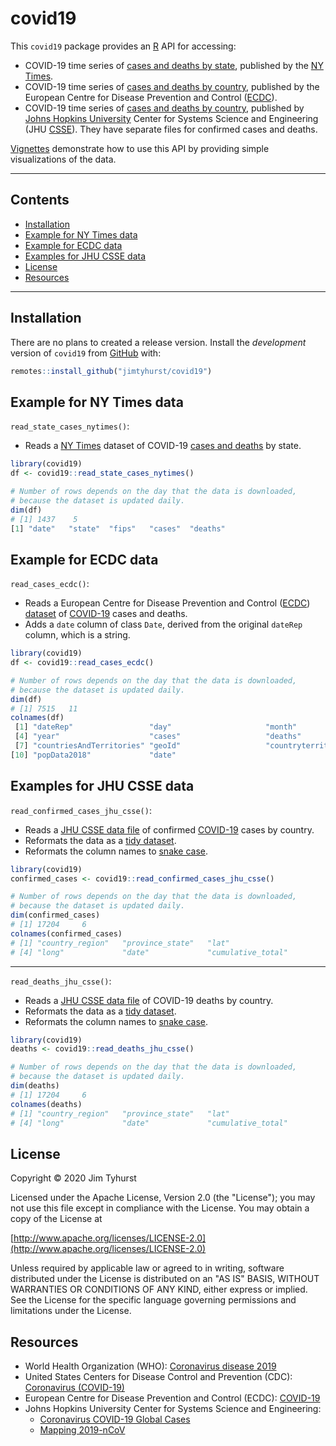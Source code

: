 # covid19

This `covid19` package provides an [R](https://www.r-project.org/) API for accessing:

* COVID-19 time series of [cases and deaths by state](https://github.com/nytimes/covid-19-data/blob/master/us-states.csv), published by the [NY Times](https://www.nytimes.com/interactive/2020/us/coronavirus-us-cases.html).
* COVID-19 time series of [cases and deaths by country](https://www.ecdc.europa.eu/en/publications-data/download-todays-data-geographic-distribution-covid-19-cases-worldwide), published by the European Centre for Disease Prevention and Control ([ECDC](https://www.ecdc.europa.eu/)).
* COVID-19 time series of [cases and deaths by country](https://github.com/CSSEGISandData/COVID-19/tree/master/csse_covid_19_data/csse_covid_19_time_series), published by [Johns Hopkins University](https://www.jhu.edu/) Center for Systems Science and Engineering (JHU [CSSE](https://systems.jhu.edu/)). They have separate files for confirmed cases and deaths.

[Vignettes](./vignettes) demonstrate how to use this API by providing simple visualizations of the data.

---

## Contents

* [Installation](#installation)
* [Example for NY Times data](#example-for-ny-times-data)
* [Example for ECDC data](#example-for-ecdc-data)
* [Examples for JHU CSSE data](#examples-for-jhu-csse-data)
* [License](#license)
* [Resources](#resources)

---

## Installation

There are no plans to created a release version. Install the _development_ version of `covid19` from [GitHub](https://github.com/) with:

``` r
remotes::install_github("jimtyhurst/covid19")
```

## Example for NY Times data

`read_state_cases_nytimes()`:

* Reads a [NY Times](https://www.nytimes.com/interactive/2020/us/coronavirus-us-cases.html) dataset of COVID-19 [cases and deaths](https://github.com/nytimes/covid-19-data/blob/master/us-states.csv) by state.

``` r
library(covid19)
df <- covid19::read_state_cases_nytimes()

# Number of rows depends on the day that the data is downloaded,
# because the dataset is updated daily.
dim(df)
# [1] 1437    5
[1] "date"   "state"  "fips"   "cases"  "deaths"
```

## Example for ECDC data

`read_cases_ecdc()`:

* Reads a European Centre for Disease Prevention and Control ([ECDC](https://www.ecdc.europa.eu/)) [dataset](https://www.ecdc.europa.eu/en/publications-data/download-todays-data-geographic-distribution-covid-19-cases-worldwide) of [COVID-19](https://www.who.int/emergencies/diseases/novel-coronavirus-2019) cases and deaths.
* Adds a `date` column of class `Date`, derived from the original `dateRep` column, which is a string.

``` r
library(covid19)
df <- covid19::read_cases_ecdc()

# Number of rows depends on the day that the data is downloaded,
# because the dataset is updated daily.
dim(df)
# [1] 7515   11
colnames(df)
 [1] "dateRep"                 "day"                     "month"                  
 [4] "year"                    "cases"                   "deaths"                 
 [7] "countriesAndTerritories" "geoId"                   "countryterritoryCode"   
[10] "popData2018"             "date"
```

## Examples for JHU CSSE data

`read_confirmed_cases_jhu_csse()`:

* Reads a [JHU CSSE data file](https://github.com/CSSEGISandData/COVID-19/blob/master/csse_covid_19_data/csse_covid_19_time_series/time_series_covid19_confirmed_global.csv) of confirmed [COVID-19](https://www.who.int/emergencies/diseases/novel-coronavirus-2019) cases by country.
* Reformats the data as a [tidy dataset](https://r4ds.had.co.nz/tidy-data.html).
* Reformats the column names to [snake case](https://en.wikipedia.org/wiki/Snake_case).

``` r
library(covid19)
confirmed_cases <- covid19::read_confirmed_cases_jhu_csse()

# Number of rows depends on the day that the data is downloaded,
# because the dataset is updated daily.
dim(confirmed_cases)
# [1] 17204     6
colnames(confirmed_cases)
# [1] "country_region"   "province_state"   "lat"             
# [4] "long"             "date"             "cumulative_total"
```

---

`read_deaths_jhu_csse()`:

* Reads a [JHU CSSE data file](https://github.com/CSSEGISandData/COVID-19/blob/master/csse_covid_19_data/csse_covid_19_time_series/time_series_covid19_deaths_global.csv) of COVID-19 deaths by country.
* Reformats the data as a [tidy dataset](https://r4ds.had.co.nz/tidy-data.html).
* Reformats the column names to [snake case](https://en.wikipedia.org/wiki/Snake_case).

``` r
library(covid19)
deaths <- covid19::read_deaths_jhu_csse()

# Number of rows depends on the day that the data is downloaded,
# because the dataset is updated daily.
dim(deaths)
# [1] 17204     6
colnames(deaths)
# [1] "country_region"   "province_state"   "lat"             
# [4] "long"             "date"             "cumulative_total"
```

## License
Copyright &copy; 2020 Jim Tyhurst

Licensed under the Apache License, Version 2.0 (the "License"); you may not use this file except in compliance with the License. You may obtain a copy of the License at

[http://www.apache.org/licenses/LICENSE-2.0](http://www.apache.org/licenses/LICENSE-2.0)

Unless required by applicable law or agreed to in writing, software distributed under the License is distributed on an "AS IS" BASIS, WITHOUT WARRANTIES OR CONDITIONS OF ANY KIND, either express or implied. See the License for the specific language governing permissions and limitations under the License.

## Resources
* World Health Organization (WHO): [Coronavirus disease 2019](https://www.who.int/emergencies/diseases/novel-coronavirus-2019)
* United States Centers for Disease Control and Prevention (CDC): [Coronavirus (COVID-19)](https://www.cdc.gov/coronavirus/2019-nCoV/index.html)
* European Centre for Disease Prevention and Control (ECDC): [COVID-19](https://www.ecdc.europa.eu/en/novel-coronavirus-china)
* Johns Hopkins University Center for Systems Science and Engineering:
    * [Coronavirus COVID-19 Global Cases](https://www.arcgis.com/apps/opsdashboard/index.html#/bda7594740fd40299423467b48e9ecf6)
    * [Mapping 2019-nCoV](https://systems.jhu.edu/research/public-health/ncov/)

